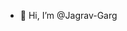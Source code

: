 - 👋 Hi, I’m @Jagrav-Garg
<!---
Jagrav-Garg/Jagrav-Garg is a ✨ special ✨ repository because its `README.md` (this file) appears on your GitHub profile.
You can click the Preview link to take a look at your changes.
--->
